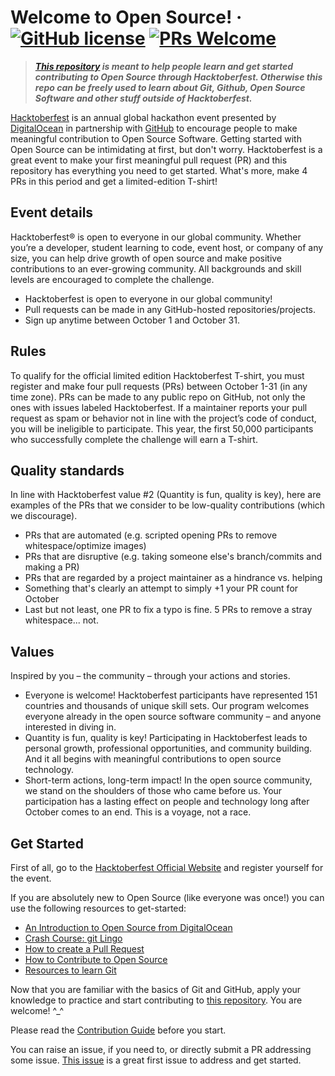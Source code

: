 # Welcome to Open Source! &middot; [![GitHub license](https://img.shields.io/badge/license-MIT-blue.svg)](https://github.com/pr4shan7/Hacktoberfest/blob/master/LICENSE) [![PRs Welcome](https://img.shields.io/badge/PRs-welcome-brightgreen.svg)](https://github.com/pr4shan7/Hacktoberfest/blob/master/README.md#get-started)

> **_[This repository](https://github.com/pr4shan7/Hacktoberfest) is meant to help people learn and get started contributing to Open Source through Hacktoberfest. Otherwise this repo can be freely used to learn about Git, Github, Open Source Software and other stuff outside of Hacktoberfest._**

[Hacktoberfest](https://hacktoberfest.digitalocean.com/) is an annual global hackathon event presented by [DigitalOcean](https://digitalocean.com) in partnership with [GitHub](https://github.com) to encourage people to make meaningful contribution to Open Source Software.
Getting started with Open Source can be intimidating at first, but don't worry. Hacktoberfest is a great event to make your first meaningful pull request (PR) and this repository has everything you need to get started. What's more, make 4 PRs in this period and get a limited-edition T-shirt!

## Event details

Hacktoberfest® is open to everyone in our global community. Whether you’re a developer, student learning to code, event host, or company of any size, you can help drive growth of open source and make positive contributions to an ever-growing community. All backgrounds and skill levels are encouraged to complete the challenge.

* Hacktoberfest is open to everyone in our global community!
* Pull requests can be made in any GitHub-hosted repositories/projects.
* Sign up anytime between October 1 and October 31.

## Rules

To qualify for the official limited edition Hacktoberfest T-shirt, you must register and make four pull requests (PRs) between October 1-31 (in any time zone). PRs can be made to any public repo on GitHub, not only the ones with issues labeled Hacktoberfest. If a maintainer reports your pull request as spam or behavior not in line with the project’s code of conduct, you will be ineligible to participate. This year, the first 50,000 participants who successfully complete the challenge will earn a T-shirt.

## Quality standards

In line with Hacktoberfest value #2 (Quantity is fun, quality is key), here are examples of the PRs that we consider to be low-quality contributions (which we discourage).

* PRs that are automated (e.g. scripted opening PRs to remove whitespace/optimize images)
* PRs that are disruptive (e.g. taking someone else's branch/commits and making a PR)
* PRs that are regarded by a project maintainer as a hindrance vs. helping
* Something that's clearly an attempt to simply +1 your PR count for October
* Last but not least, one PR to fix a typo is fine. 5 PRs to remove a stray whitespace... not.

## Values

Inspired by you – the community – through your actions and stories.

* Everyone is welcome! Hacktoberfest participants have represented 151 countries and thousands of unique skill sets. Our program welcomes everyone already in the open source software community – and anyone interested in diving in.
* Quantity is fun, quality is key! Participating in Hacktoberfest leads to personal growth, professional opportunities, and community building. And it all begins with meaningful contributions to open source technology.
* Short-term actions, long-term impact! In the open source community, we stand on the shoulders of those who came before us. Your participation has a lasting effect on people and technology long after October comes to an end. This is a voyage, not a race.

## Get Started

First of all, go to the [Hacktoberfest Official Website](https://hacktoberfest.digitalocean.com/) and register yourself for the event.

If you are absolutely new to Open Source (like everyone was once!) you can use the following resources to get-started:

* [An Introduction to Open Source from DigitalOcean](https://www.digitalocean.com/community/tutorial_series/an-introduction-to-open-source)
* [Crash Course: git Lingo](https://dev.to/tvanblargan/crash-course-git-lingo-1enj)
* [How to create a Pull Request](https://www.digitalocean.com/community/tutorials/how-to-create-a-pull-request-on-github)
* [How to Contribute to Open Source](https://opensource.guide/how-to-contribute/)
* [Resources to learn Git](https://try.github.io/)

Now that you are familiar with the basics of Git and GitHub, apply your knowledge to practice and start contributing to [this repository](https://github.com/pr4shan7/Hacktoberfest). You are welcome! ^_^

Please read the [Contribution Guide](https://github.com/pr4shan7/Hacktoberfest/blob/master/CONTRIBUTING.md) before you start.

You can raise an issue, if you need to, or directly submit a PR addressing some issue.
[This issue](https://github.com/pr4shan7/Hacktoberfest/issues/1) is a great first issue to address and get started.
